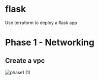 # flask
Use terraform to deploy a flask app

# Phase 1 - Networking
## Create a vpc
![phase1 (1)](https://github.com/user-attachments/assets/4943765a-65ee-4597-ba07-09dfcf5cd4c1)
